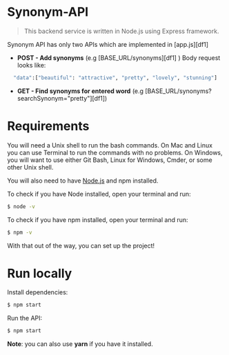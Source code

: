 # Synonym-API

> This backend service is written in Node.js using Express framework.

Synonym API has only two APIs which are implemented in [app.js][df1]
  - **POST - Add synonyms** (e.g   [BASE_URL/synonyms][df1]  )
    Body request looks like: 
```sh
  "data":["beautiful": "attractive", "pretty", "lovely", "stunning"]
```
  - **GET - Find synonyms for entered word** (e.g [BASE_URL/synonyms?searchSynonym="pretty"][df1])
 > 

# Requirements
You will need a Unix shell to run the bash commands. On Mac and Linux you can use Terminal to run the commands with no problems. On Windows, you will want to use either Git Bash, Linux for Windows, Cmder, or some other Unix shell.

You will also need to have [Node.js](https://nodejs.org/) and npm installed.

To check if you have Node installed, open your terminal and run:
```sh
$ node -v
```
To check if you have npm installed, open your terminal and run:
```sh
$ npm -v
```
With that out of the way, you can set up the project!

# Run locally

Install dependencies:
```sh
$ npm start
```
Run the API:
```sh
$ npm start
```
**Note**: you can also use **yarn** if you have it installed.